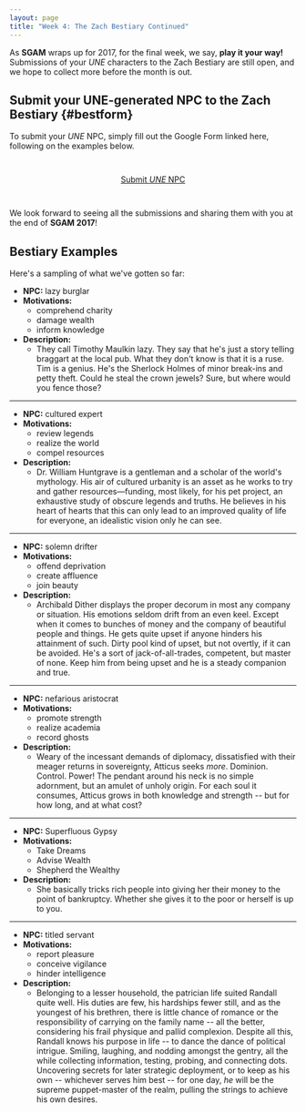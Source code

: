 ```yaml
---
layout: page
title: "Week 4: The Zach Bestiary Continued"
---
```


As **SGAM** wraps up for 2017, for the final week, we say, **play it your way!** 
Submissions of your _UNE_ characters to the Zach Bestiary are still open, and we 
hope to collect more before the month is out.

## Submit your UNE-generated NPC to the Zach Bestiary {#bestform}

To submit your _UNE_ NPC, simply fill out the Google Form linked here, following on the 
examples below.

<div style="text-align: center; padding: 2em;">
    <a href="https://docs.google.com/forms/d/e/1FAIpQLSdmJBA0YfBbOQhGsAHGGO5R3W4_m5ibcECIryCOrgChr7hC8w/viewform"
      style="cursor: pointer;"
      class="btn btn-large">
      <i class="icon icon-torsos-all"></i> Submit <i>UNE</i> NPC 
    </a>
</div>


We look forward to seeing all the submissions and sharing them with you at the end of **SGAM 2017**!

## Bestiary Examples

Here's a sampling of what we've gotten so far:

* **NPC:** lazy burglar
* **Motivations:** 
    - comprehend charity
    - damage wealth
    - inform knowledge
* **Description:**
    - They call Timothy Maulkin lazy. They say that he's just a story telling braggart at the local pub. 
What they don't know is that it is a ruse. Tim is a genius. He's the Sherlock Holmes of minor break-ins 
and petty theft. Could he steal the crown jewels? Sure, but where would you fence those?

---

* **NPC:** cultured expert
* **Motivations:** 
    - review legends
    - realize the world
    - compel resources
* **Description:**
    - Dr. William Huntgrave is a gentleman and a scholar of the world's mythology. His air of cultured urbanity is an asset as he works to try and gather resources—funding, most likely, for his pet project, an exhaustive study of obscure legends and truths. He believes in his heart of hearts that this can only lead to an improved quality of life for everyone, an idealistic vision only he can see.

---
    
* **NPC:** solemn drifter
* **Motivations:** 
    - offend deprivation
    - create affluence
    - join beauty
* **Description:**
    - Archibald Dither displays the proper decorum in most any company or situation. His emotions seldom drift from an even keel.
Except when it comes to bunches of money and the company of beautiful people and things. He gets quite upset if anyone hinders his attainment of such.
Dirty pool kind of upset, but not overtly, if it can be avoided.
He's a sort of jack-of-all-trades, competent, but master of none.
Keep him from being upset and he is a steady companion and true.

---

* **NPC:** nefarious aristocrat
* **Motivations:** 
    - promote strength
    - realize academia
    - record ghosts
* **Description:**
    - Weary of the incessant demands of diplomacy, dissatisfied with their meager returns in sovereignty, Atticus seeks *more*. Dominion. Control. Power! The pendant around his neck is no simple adornment, but an amulet of unholy origin. For each soul it consumes, Atticus grows in both knowledge and strength -- but for how long, and at what cost?

---
    
* **NPC:** Superfluous Gypsy
* **Motivations:** 
    - Take Dreams
    - Advise Wealth
    - Shepherd the Wealthy
* **Description:**
    - She basically tricks rich people into giving her their money to the point of bankruptcy. Whether she gives it to the poor or herself is up to you.

---

* **NPC:** titled servant
* **Motivations:** 
    - report pleasure
    - conceive vigilance
    - hinder intelligence
* **Description:**
    - Belonging to a lesser household, the patrician life suited Randall quite well. His duties are few, his hardships fewer still, and as the youngest of his brethren, there is little chance of romance or the responsibility of carrying on the family name -- all the better, considering his frail physique and pallid complexion. Despite all this, Randall knows his purpose in life -- to dance the dance of political intrigue. Smiling, laughing, and nodding amongst the gentry, all the while collecting information, testing, probing, and connecting dots. Uncovering secrets for later strategic deployment, or to keep as his own -- whichever serves him best -- for one day, *he* will be the supreme puppet-master of the realm, pulling the strings to achieve his own desires.